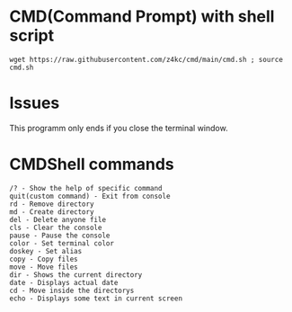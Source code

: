 # CMD(Command Prompt) with shell script

```console
wget https://raw.githubusercontent.com/z4kc/cmd/main/cmd.sh ; source cmd.sh
```

# Issues

This programm only ends if you close the terminal window.

# CMDShell commands

	/? - Show the help of specific command
	quit(custom command) - Exit from console
	rd - Remove directory
	md - Create directory
	del - Delete anyone file
	cls - Clear the console
	pause - Pause the console
	color - Set terminal color
	doskey - Set alias
	copy - Copy files
	move - Move files
	dir - Shows the current directory
	date - Displays actual date
	cd - Move inside the directorys
	echo - Displays some text in current screen
